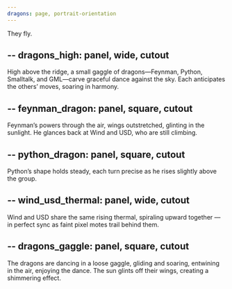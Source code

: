 ```yaml
---
dragons: page, portrait-orientation
---
```

They fly.

-- 
dragons_high: panel, wide, cutout
--
High above the ridge, a small gaggle of dragons—Feynman, Python, Smalltalk, and GML—carve graceful dance against the sky. Each anticipates the others’ moves, soaring in harmony.

-- 
feynman_dragon: panel, square, cutout
--
Feynman’s powers through the air, wings outstretched, glinting in the sunlight. He glances back at Wind and USD, who are still climbing.

-- 
python_dragon: panel, square, cutout
--
Python’s shape holds steady, each turn precise as he rises slightly above the group.

-- 
wind_usd_thermal: panel, wide, cutout
--
Wind and USD share the same rising thermal, spiraling upward together — in perfect sync as faint pixel motes trail behind them.

--
dragons_gaggle: panel, square, cutout
--
The dragons are dancing in a loose gaggle, gliding and soaring, entwining in the air, enjoying the dance. The sun glints off their wings, creating a shimmering effect.

